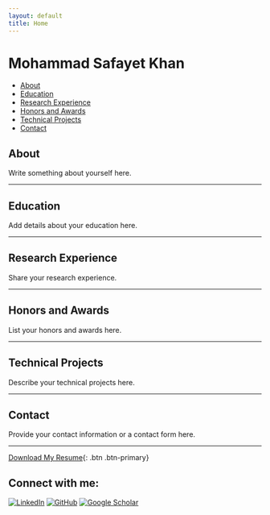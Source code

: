 ```yaml
---
layout: default
title: Home
---
```

# Mohammad Safayet Khan

<nav>
  <ul>
    <li><a href="#about">About</a></li>
    <li><a href="#education">Education</a></li>
    <li><a href="#research-experience">Research Experience</a></li>
    <li><a href="#honors-and-awards">Honors and Awards</a></li>
    <li><a href="#technical-projects">Technical Projects</a></li>
    <li><a href="#contact">Contact</a></li>
  </ul>
</nav>

## <a id="about"></a>About
Write something about yourself here.

---

## <a id="education"></a>Education
Add details about your education here.

---

## <a id="research-experience"></a>Research Experience
Share your research experience.

---

## <a id="honors-and-awards"></a>Honors and Awards
List your honors and awards here.

---

## <a id="technical-projects"></a>Technical Projects
Describe your technical projects here.

---

## <a id="contact"></a>Contact
Provide your contact information or a contact form here.

---

[Download My Resume](path/to/your/resume.pdf){: .btn .btn-primary}

## Connect with me:
[![LinkedIn](assets/images/linkedin.png)](https://www.linkedin.com/in/yourprofile)
[![GitHub](assets/images/github.png)](https://github.com/yourgithub)
[![Google Scholar](assets/images/googlescholar.png)](https://scholar.google.com/yourprofile)
